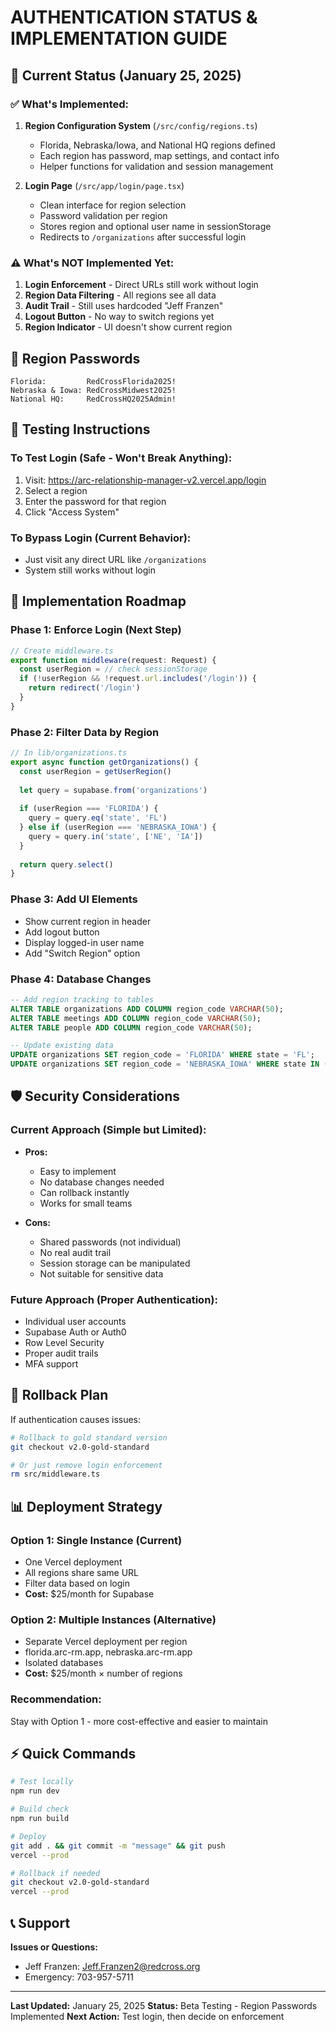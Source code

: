 # AUTHENTICATION STATUS & IMPLEMENTATION GUIDE

## 🎯 Current Status (January 25, 2025)

### ✅ What's Implemented:
1. **Region Configuration System** (`/src/config/regions.ts`)
   - Florida, Nebraska/Iowa, and National HQ regions defined
   - Each region has password, map settings, and contact info
   - Helper functions for validation and session management

2. **Login Page** (`/src/app/login/page.tsx`)
   - Clean interface for region selection
   - Password validation per region
   - Stores region and optional user name in sessionStorage
   - Redirects to `/organizations` after successful login

### ⚠️ What's NOT Implemented Yet:
1. **Login Enforcement** - Direct URLs still work without login
2. **Region Data Filtering** - All regions see all data
3. **Audit Trail** - Still uses hardcoded "Jeff Franzen"
4. **Logout Button** - No way to switch regions yet
5. **Region Indicator** - UI doesn't show current region

## 🔑 Region Passwords

```
Florida:         RedCrossFlorida2025!
Nebraska & Iowa: RedCrossMidwest2025!
National HQ:     RedCrossHQ2025Admin!
```

## 🚀 Testing Instructions

### To Test Login (Safe - Won't Break Anything):
1. Visit: https://arc-relationship-manager-v2.vercel.app/login
2. Select a region
3. Enter the password for that region
4. Click "Access System"

### To Bypass Login (Current Behavior):
- Just visit any direct URL like `/organizations`
- System still works without login

## 📝 Implementation Roadmap

### Phase 1: Enforce Login (Next Step)
```typescript
// Create middleware.ts
export function middleware(request: Request) {
  const userRegion = // check sessionStorage
  if (!userRegion && !request.url.includes('/login')) {
    return redirect('/login')
  }
}
```

### Phase 2: Filter Data by Region
```typescript
// In lib/organizations.ts
export async function getOrganizations() {
  const userRegion = getUserRegion()
  
  let query = supabase.from('organizations')
  
  if (userRegion === 'FLORIDA') {
    query = query.eq('state', 'FL')
  } else if (userRegion === 'NEBRASKA_IOWA') {
    query = query.in('state', ['NE', 'IA'])
  }
  
  return query.select()
}
```

### Phase 3: Add UI Elements
- Show current region in header
- Add logout button
- Display logged-in user name
- Add "Switch Region" option

### Phase 4: Database Changes
```sql
-- Add region tracking to tables
ALTER TABLE organizations ADD COLUMN region_code VARCHAR(50);
ALTER TABLE meetings ADD COLUMN region_code VARCHAR(50);
ALTER TABLE people ADD COLUMN region_code VARCHAR(50);

-- Update existing data
UPDATE organizations SET region_code = 'FLORIDA' WHERE state = 'FL';
UPDATE organizations SET region_code = 'NEBRASKA_IOWA' WHERE state IN ('NE', 'IA');
```

## 🛡️ Security Considerations

### Current Approach (Simple but Limited):
- **Pros:**
  - Easy to implement
  - No database changes needed
  - Can rollback instantly
  - Works for small teams

- **Cons:**
  - Shared passwords (not individual)
  - No real audit trail
  - Session storage can be manipulated
  - Not suitable for sensitive data

### Future Approach (Proper Authentication):
- Individual user accounts
- Supabase Auth or Auth0
- Row Level Security
- Proper audit trails
- MFA support

## 🔄 Rollback Plan

If authentication causes issues:

```bash
# Rollback to gold standard version
git checkout v2.0-gold-standard

# Or just remove login enforcement
rm src/middleware.ts
```

## 📊 Deployment Strategy

### Option 1: Single Instance (Current)
- One Vercel deployment
- All regions share same URL
- Filter data based on login
- **Cost:** $25/month for Supabase

### Option 2: Multiple Instances (Alternative)
- Separate Vercel deployment per region
- florida.arc-rm.app, nebraska.arc-rm.app
- Isolated databases
- **Cost:** $25/month × number of regions

### Recommendation:
Stay with Option 1 - more cost-effective and easier to maintain

## ⚡ Quick Commands

```bash
# Test locally
npm run dev

# Build check
npm run build

# Deploy
git add . && git commit -m "message" && git push
vercel --prod

# Rollback if needed
git checkout v2.0-gold-standard
vercel --prod
```

## 📞 Support

**Issues or Questions:**
- Jeff Franzen: Jeff.Franzen2@redcross.org
- Emergency: 703-957-5711

---

**Last Updated:** January 25, 2025
**Status:** Beta Testing - Region Passwords Implemented
**Next Action:** Test login, then decide on enforcement